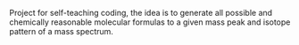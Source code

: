 Project for self-teaching coding, the idea is to generate all possible and chemically reasonable molecular formulas to a given mass peak and isotope pattern of a mass spectrum.
